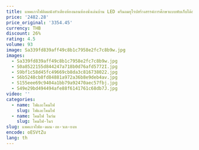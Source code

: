```yaml
---
title: แพคเกจไฟติดผนังหัวเตียงห้องนอนห้องนั่งเล่นบ้าน LED ครีมลมยุโรปสร้างสรรค์การศึกษาแบบพับเก็บได้อ่านแขนโยก
price: '2482.28'
price_original: '3354.45'
currency: THB
discount: 26%
rating: 4.5
volume: 93
image: Sa339fd839aff49c8b1c7958e2fc7c8b9w.jpg
images:
  - Sa339fd839aff49c8b1c7958e2fc7c8b9w.jpg
  - S0a8522155d844247a718b0d76afd5772I.jpg
  - S9bf1c58d45fc49669cb8da3c816738022.jpg
  - S6b5248cb8fd84881a972a36b8e9deb4av.jpg
  - S155eee69c9404a1bb79a92470aec57fbj.jpg
  - S49e29bd494494afe88f6141761c68db7J.jpg
video: ''
categories:
  - name: ไฟและโคมไฟ
    slug: ไฟและโคมไฟ
  - name: โคมไฟ ในร่ม
    slug: โคมไฟ-ในร
slug: แพคเกจไฟต-ดผน-งห-วเต-ยงห
encode: oESVtZu
lang: th
---
```

  